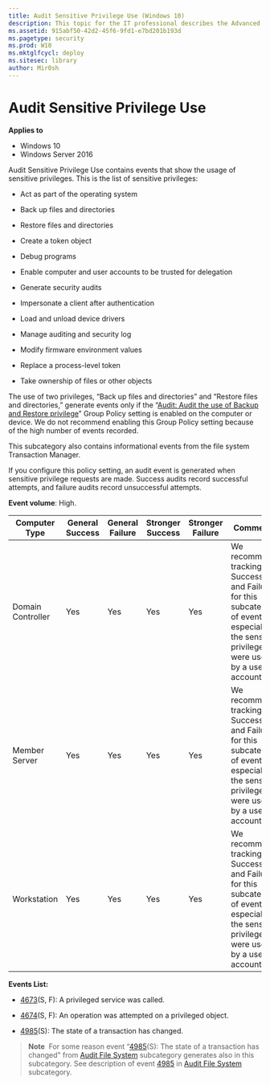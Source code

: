 ```yaml
---
title: Audit Sensitive Privilege Use (Windows 10)
description: This topic for the IT professional describes the Advanced Security Audit policy setting, Audit Sensitive Privilege Use, which determines whether the operating system generates audit events when sensitive privileges (user rights) are used.
ms.assetid: 915abf50-42d2-45f6-9fd1-e7bd201b193d
ms.pagetype: security
ms.prod: W10
ms.mktglfcycl: deploy
ms.sitesec: library
author: Mir0sh
---
```


# Audit Sensitive Privilege Use

**Applies to**
-   Windows 10
-   Windows Server 2016


Audit Sensitive Privilege Use contains events that show the usage of sensitive privileges. This is the list of sensitive privileges:

-   Act as part of the operating system

-   Back up files and directories

-   Restore files and directories

-   Create a token object

-   Debug programs

-   Enable computer and user accounts to be trusted for delegation

-   Generate security audits

-   Impersonate a client after authentication

-   Load and unload device drivers

-   Manage auditing and security log

-   Modify firmware environment values

-   Replace a process-level token

-   Take ownership of files or other objects

The use of two privileges, “Back up files and directories” and “Restore files and directories,” generate events only if the “[Audit: Audit the use of Backup and Restore privilege](https://technet.microsoft.com/en-us/library/jj852206.aspx)” Group Policy setting is enabled on the computer or device. We do not recommend enabling this Group Policy setting because of the high number of events recorded.

This subcategory also contains informational events from the file system Transaction Manager.

If you configure this policy setting, an audit event is generated when sensitive privilege requests are made. Success audits record successful attempts, and failure audits record unsuccessful attempts.

**Event volume**: High.

| Computer Type     | General Success | General Failure | Stronger Success | Stronger Failure | Comments                                                                                                                                      |
|-------------------|-----------------|-----------------|------------------|------------------|-----------------------------------------------------------------------------------------------------------------------------------------------|
| Domain Controller | Yes             | Yes             | Yes              | Yes              | We recommend tracking Success and Failure for this subcategory of events, especially if the sensitive privileges were used by a user account. |
| Member Server     | Yes             | Yes             | Yes              | Yes              | We recommend tracking Success and Failure for this subcategory of events, especially if the sensitive privileges were used by a user account. |
| Workstation       | Yes             | Yes             | Yes              | Yes              | We recommend tracking Success and Failure for this subcategory of events, especially if the sensitive privileges were used by a user account. |

**Events List:**

-   [4673](event-4673.md)(S, F): A privileged service was called.

-   [4674](event-4674.md)(S, F): An operation was attempted on a privileged object.

-   [4985](event-4985.md)(S): The state of a transaction has changed.

>**Note**&nbsp;&nbsp;For some reason event “[4985](event-4985.md)(S): The state of a transaction has changed" from [Audit File System](audit-file-system.md) subcategory generates also in this subcategory. See description of event [4985](event-4985.md) in [Audit File System](audit-file-system.md) subcategory.


